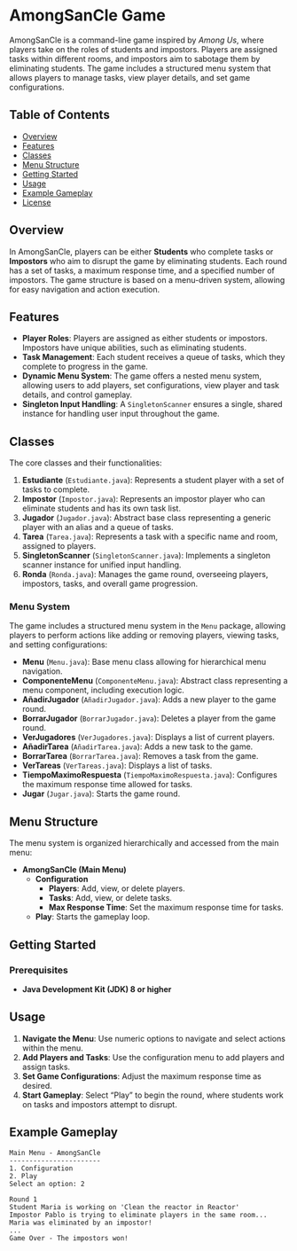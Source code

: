 # AmongSanCle Game

AmongSanCle is a command-line game inspired by *Among Us*, where players take on the roles of students and impostors. Players are assigned tasks within different rooms, and impostors aim to sabotage them by eliminating students. The game includes a structured menu system that allows players to manage tasks, view player details, and set game configurations.

## Table of Contents

- [Overview](#overview)
- [Features](#features)
- [Classes](#classes)
- [Menu Structure](#menu-structure)
- [Getting Started](#getting-started)
- [Usage](#usage)
- [Example Gameplay](#example-gameplay)
- [License](#license)

## Overview

In AmongSanCle, players can be either **Students** who complete tasks or **Impostors** who aim to disrupt the game by eliminating students. Each round has a set of tasks, a maximum response time, and a specified number of impostors. The game structure is based on a menu-driven system, allowing for easy navigation and action execution.

## Features

- **Player Roles**: Players are assigned as either students or impostors. Impostors have unique abilities, such as eliminating students.
- **Task Management**: Each student receives a queue of tasks, which they complete to progress in the game.
- **Dynamic Menu System**: The game offers a nested menu system, allowing users to add players, set configurations, view player and task details, and control gameplay.
- **Singleton Input Handling**: A `SingletonScanner` ensures a single, shared instance for handling user input throughout the game.

## Classes

The core classes and their functionalities:

1. **Estudiante** (`Estudiante.java`): Represents a student player with a set of tasks to complete.
2. **Impostor** (`Impostor.java`): Represents an impostor player who can eliminate students and has its own task list.
3. **Jugador** (`Jugador.java`): Abstract base class representing a generic player with an alias and a queue of tasks.
4. **Tarea** (`Tarea.java`): Represents a task with a specific name and room, assigned to players.
5. **SingletonScanner** (`SingletonScanner.java`): Implements a singleton scanner instance for unified input handling.
6. **Ronda** (`Ronda.java`): Manages the game round, overseeing players, impostors, tasks, and overall game progression.

### Menu System

The game includes a structured menu system in the `Menu` package, allowing players to perform actions like adding or removing players, viewing tasks, and setting configurations:

- **Menu** (`Menu.java`): Base menu class allowing for hierarchical menu navigation.
- **ComponenteMenu** (`ComponenteMenu.java`): Abstract class representing a menu component, including execution logic.
- **AñadirJugador** (`AñadirJugador.java`): Adds a new player to the game round.
- **BorrarJugador** (`BorrarJugador.java`): Deletes a player from the game round.
- **VerJugadores** (`VerJugadores.java`): Displays a list of current players.
- **AñadirTarea** (`AñadirTarea.java`): Adds a new task to the game.
- **BorrarTarea** (`BorrarTarea.java`): Removes a task from the game.
- **VerTareas** (`VerTareas.java`): Displays a list of tasks.
- **TiempoMaximoRespuesta** (`TiempoMaximoRespuesta.java`): Configures the maximum response time allowed for tasks.
- **Jugar** (`Jugar.java`): Starts the game round.

## Menu Structure

The menu system is organized hierarchically and accessed from the main menu:

- **AmongSanCle (Main Menu)**
  - **Configuration**
    - **Players**: Add, view, or delete players.
    - **Tasks**: Add, view, or delete tasks.
    - **Max Response Time**: Set the maximum response time for tasks.
  - **Play**: Starts the gameplay loop.

## Getting Started

### Prerequisites

- **Java Development Kit (JDK) 8 or higher**

## Usage

1. **Navigate the Menu**: Use numeric options to navigate and select actions within the menu.
2. **Add Players and Tasks**: Use the configuration menu to add players and assign tasks.
3. **Set Game Configurations**: Adjust the maximum response time as desired.
4. **Start Gameplay**: Select “Play” to begin the round, where students work on tasks and impostors attempt to disrupt.

## Example Gameplay

```
Main Menu - AmongSanCle
-----------------------
1. Configuration
2. Play
Select an option: 2

Round 1
Student Maria is working on 'Clean the reactor in Reactor'
Impostor Pablo is trying to eliminate players in the same room...
Maria was eliminated by an impostor!
...
Game Over - The impostors won!
```
